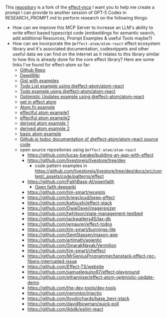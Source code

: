 This [repository](https://github.com/kriegcloud/effect-atom-mcp) is a fork of the [effect-mcp](https://github.com/tim-smart/effect-mcp) I want you to help me create a prompt I can provide to another session of GPT-5 Codex in RESEARCH_PROMPT.md to perform research on the following things:
  - How can we improve this MCP Server to increase an LLM's ability to write effect based typescript code (embeddings for semantic search, add additional Resources, Prompt Examples & useful Tools maybe?)
  - How can we incorporate the `@effect-atom/atom-react` effect ecosystem library and it's associated documentation, codesnippets and other useful data we can find on the internet as it relates to this library similar to how this is already done for the core effect
  library? Here are some links I've found for effect-atom so far:
    - [Github Repo](https://github.com/tim-smart/effect-atom/tree/main)
    - [DeepWiki](https://deepwiki.com/tim-smart/effect-mcp)
    - [Gist with examples](https://gist.github.com/lucas-barake/098bd87a89a09f280a0f427339d12120)
    - [Todo List example using @effect-atom/atom-react](https://effect-atom.kitlangton.com/todos-ii)
    - [Todo example using @effect-atom/atom-react](https://effect-atom.kitlangton.com/todos)
    - [Optimistic Updates example using @effect-atom/atom-react](https://effect-atom.kitlangton.com/optimistic)
    - [get in effect atom](https://effect-atom.kitlangton.com/get-result)
    - [Atom.fn example](https://effect-atom.kitlangton.com/atom-fn)
    - [effectful atom example1](https://effect-atom.kitlangton.com/effectful-atom-ii)
    - [effectful atom example2](https://effect-atom.kitlangton.com/effectful-atom)
    - [derived atom example 1](https://effect-atom.kitlangton.com/derived-atom-ii)
    - [derived atom example 2](https://effect-atom.kitlangton.com/derived-atom-i)
    - [basic atom example](https://effect-atom.kitlangton.com/basic-atom)
    - [Github.io tsdoc documentation of @effect-atom/atom-react source code](https://tim-smart.github.io/effect-atom/)
    - open source repositories using `@effect-atom/atom-react`
      - https://github.com/lucas-barake/building-an-app-with-effect
      - https://github.com/livestorejs/livestore/tree/dev
        - code pattern examples in https://github.com/livestorejs/livestore/tree/dev/docs/src/content/_assets/code/patterns/effect
      - https://github.com/FaithBase-AI/openfaith
        - [Open faith deepwiki](https://deepwiki.com/FaithBase-AI/openfaith)
      - https://github.com/tim-smart/receipts
      - https://github.com/kriegcloud/beep-effect
      - https://github.com/kattsushi/effect-stack
      - https://github.com/DwieDave/imageresizer
      - https://github.com/twhitson/state-management-testbed
      - https://github.com/jackwatters45/lax-db
      - https://github.com/wmaurer/effect-todos
      - https://github.com/tim-smart/bunnings-lite
      - https://github.com/SemStassen/mason-app
      - https://github.com/artimath/agientic
      - https://github.com/SmarakNayak/Vermilion
      - https://github.com/tim-smart/cheffect
      - https://github.com/MrGeniusProgrammer/tanstack-effect-rpc-fibers-interrupted-issue
      - https://github.com/Effect-TS/website
      - https://github.com/samueleguino97/effect-playground
      - https://github.com/ethanniser/effect-atom-optimistic-update-demo
      - https://github.com/the-dev-tools/dev-tools
      - https://github.com/nemmtor/injectio
      - https://github.com/lloydrichards/base_bevr-stack
      - https://github.com/davidlbowman/quick-poll
      - https://github.com/jkbdk/eslint-react